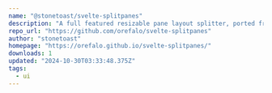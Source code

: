 ```yaml
---
name: "@stonetoast/svelte-splitpanes"
description: "A full featured resizable pane layout splitter, ported from vue-splitpanes and enhanced"
repo_url: "https://github.com/orefalo/svelte-splitpanes"
author: "stonetoast"
homepage: "https://orefalo.github.io/svelte-splitpanes/"
downloads: 1
updated: "2024-10-30T03:33:48.375Z"
tags: 
  - ui
---
```

